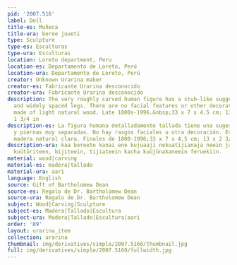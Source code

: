 ```yaml
---
pid: '2007.516'
label: Doll
title-es: Muñeca
title-ura: beree juueti
type: Sculpture
type-es: Esculturas
type-ura: Esculturas
location: Loreto department, Peru
location-es: Departamento de Loreto, Perú
location-ura: Departamento de Loreto, Perú
creator: Unknown Urarina maker
creator-es: Fabricante Urarina desconocido
creator-ura: Fabricante Urarina desconocido
description: The very roughly carved human figure has a stub-like suggestion of arms
  and widely spaced legs. There are no facial features or other decoration. It is
  made of light natural wood. Late 1800s-1996.&nbsp;33 x 7 x 4.5 cm; 13 x 2 3/4 x
  1 3/4 in
description-es: La figura humana detalladamente tallada tiene una sugerencia de brazos
  y piernas muy separadas. No hay rasgos faciales u otra decoración. Está hecho de
  madera natural clara. Finales de 1800-1996;33 x 7 x 4,5 cm; 13 x 2 3/4 x 1 3/4 pulgadas
description-ura: kaa bereete kanai ene kujuaaji nekuatijianaja neein jaüre aari kaje,
  kuütüriteen, bijiteein, tijiateein kacha kuüjünakaneein feruekiin.
material: wood|carving
material-es: madera|tallado
material-ura: aari
language: English
source: Gift of Bartholomew Dean
source-es: Regalo de Dr. Bartholomew Dean
source-ura: Regalo de Dr. Bartholomew Dean
subject: Wood|Carving|Sculpture
subject-es: Madera|Tallado|Escultura
subject-ura: Madera|Tallado|Escultura|aari
order: '89'
layout: urarina_item
collection: urarina
thumbnail: img/derivatives/simple/2007.5160/thumbnail.jpg
full: img/derivatives/simple/2007.5160/fullwidth.jpg
---
```

